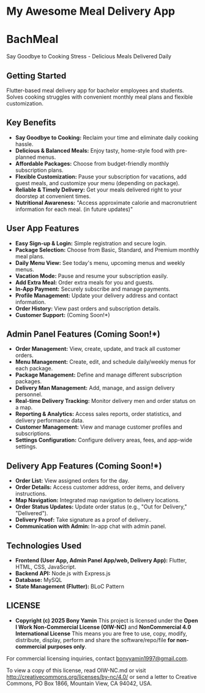 # My Awesome Meal Delivery App
# BachMeal

Say Goodbye to Cooking Stress - Delicious Meals Delivered Daily

## Getting Started

Flutter-based meal delivery app for bachelor employees and students. Solves cooking struggles with convenient monthly meal plans and flexible customization.

## Key Benefits

*   **Say Goodbye to Cooking:** Reclaim your time and eliminate daily cooking hassle.
*   **Delicious & Balanced Meals:** Enjoy tasty, home-style food with pre-planned menus.
*   **Affordable Packages:** Choose from budget-friendly monthly subscription plans.
*   **Flexible Customization:**  Pause your subscription for vacations, add guest meals, and customize your menu (depending on package).
*   **Reliable & Timely Delivery:**  Get your meals delivered right to your doorstep at convenient times.
*   **Nutritional Awareness:** "Access approximate calorie and macronutrient information for each meal. (in future updates)"


## User App Features

*   **Easy Sign-up & Login:** Simple registration and secure login.
*   **Package Selection:** Choose from Basic, Standard, and Premium monthly meal plans.
*   **Daily Menu View:** See today's menu, upcoming menus and weekly menus.
*   **Vacation Mode:** Pause and resume your subscription easily.
*   **Add Extra Meal:** Order extra meals for you and guests.
*   **In-App Payment:** Securely subscribe and manage payments.
*   **Profile Management:** Update your delivery address and contact information.
*   **Order History:** View past orders and subscription details.
*   **Customer Support:** (Coming Soon!*)



## Admin Panel Features (Coming Soon!*)

*   **Order Management:** View, create, update, and track all customer orders.
*   **Menu Management:** Create, edit, and schedule daily/weekly menus for each package.
*   **Package Management:** Define and manage different subscription packages.
*   **Delivery Man Management:** Add, manage, and assign delivery personnel.
*   **Real-time Delivery Tracking:** Monitor delivery men and order status on a map.
*   **Reporting & Analytics:** Access sales reports, order statistics, and delivery performance data.
*   **Customer Management:** View and manage customer profiles and subscriptions.
*   **Settings Configuration:** Configure delivery areas, fees, and app-wide settings.


## Delivery App Features (Coming Soon!*)

*   **Order List:** View assigned orders for the day.
*   **Order Details:** Access customer address, order items, and delivery instructions.
*   **Map Navigation:** Integrated map navigation to delivery locations.
*   **Order Status Updates:** Update order status (e.g., "Out for Delivery," "Delivered").
*   **Delivery Proof:** Take signature as a proof of delivery..
*   **Communication with Admin:** In-app chat with admin panel.



## Technologies Used

*   **Frontend (User App, Admin Panel App/web, Delivery App):** Flutter, HTML, CSS, JavaScript.
*   **Backend API:** Node.js with Express.js
*   **Database:** MySQL
*   **State Management (Flutter):** BLoC Pattern


## LICENSE
*   **Copyright (c) 2025 Bony Yamin**
This project is licensed under the **Open I Work Non-Commercial License (OIW-NC)** and **NonCommercial 4.0 International License**
This means you are free to use, copy, modify, distribute, display, perform and share the software/repo/file **for non-commercial purposes only**.  

For commercial licensing inquiries, contact bonyyamin1997@gmail.com.  

To view a copy of this license, read OIW-NC.md or visit http://creativecommons.org/licenses/by-nc/4.0/ or send a letter to Creative Commons, PO Box 1866, Mountain View, CA 94042, USA.
